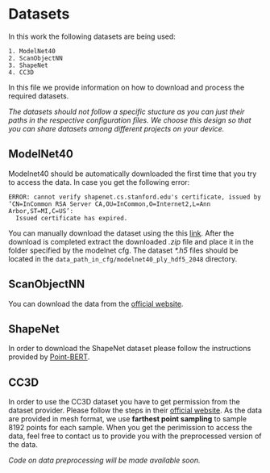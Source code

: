 # Datasets

In this work the following datasets are being used: 

    1. ModelNet40
    2. ScanObjectNN
    3. ShapeNet
    4. CC3D
In this file we provide information on how to download and process the required datasets. 

*The datasets should not follow a specific stucture as you can just their paths in the respective configuration files. 
We choose this design so that you can share datasets among different projects on your device.* 

## ModelNet40

Modelnet40 should be automatically downloaded the first time that you try to access the data. 
In case you get the following error: 
```
ERROR: cannot verify shapenet.cs.stanford.edu's certificate, issued by ‘CN=InCommon RSA Server CA,OU=InCommon,O=Internet2,L=Ann Arbor,ST=MI,C=US’:
  Issued certificate has expired.
```
You can manually download the dataset using the this [link](https://shapenet.cs.stanford.edu/media/modelnet40_ply_hdf5_2048.zip).
After the download is completed extract the downloaded *.zip* file and place it in the folder specified by the modelnet cfg.
The dataset *\*.h5* files should be located in the ```data_path_in_cfg/modelnet40_ply_hdf5_2048``` directory. 

## ScanObjectNN

You can download the data from the [official website](https://hkust-vgd.github.io/scanobjectnn/).

## ShapeNet
In order to download the ShapeNet dataset please follow the instructions provided by [Point-BERT](https://github.com/lulutang0608/Point-BERT.git).


## CC3D
In order to use the CC3D dataset you have to get permission from the dataset provider. Please follow the steps in their [official website](https://cvi2.uni.lu/cc3d-dataset/). As the data are provided in mesh format, we use **farthest point sampling** to sample 8192 points for each sample. 
When you get the perimission to access the data, feel free to contact us to provide you with the preprocessed version of the data. 

*Code on data preprocessing will be made available soon.*

